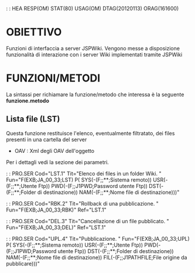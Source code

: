  :  : HEA RESP(OM) STAT(80) USAG(OM) DTAG(20120113) ORAG(161600)

# OBIETTIVO
Funzioni di interfaccia a server JSPWiki. Vengono messe a disposizione funzionalità di interazione con i server Wiki implementati tramite JSPWiki

# FUNZIONI/METODI
La sintassi per richiamare la funzione/metodo che interessa è la seguente **funzione.metodo**

## Lista file (LST)
Questa funzione restituisce l'elenco, eventualmente filtratato, dei files presenti in una cartella del server

- OAV :  Xml degli OAV dell'oggetto



Per i dettagli vedi la sezione dei parametri.


 :  : PRO.SER Cod="LST.1" Tit="Elenco dei files in un folder Wiki. " Fun="F(EXB;JA_00_33;LST) P( SYS(-(F;;\*\*;Sistema remoto)) USR(-(F;;\*\*;Utente Ftp)) PWD(-(F;;J1PWD;Password utente Ftp)) DST(-(F;;\*\*;Folder di destinazione)) NAM(-(F;;\*\*;Nome file di destinazione)))"

 :  : PRO.SER Cod="RBK.2" Tit="Rollback di una pubblicazione. " Fun="F(EXB;JA_00_33;RBK)" Ref="LST.1"

 :  : PRO.SER Cod="DEL.3" Tit="Cancellazione di un file pubblicato. " Fun="F(EXB;JA_00_33;DEL)" Ref="LST.1"

 :  : PRO.SER Cod="UPL.4" Tit="Pubblicazione. " Fun="F(EXB;JA_00_33;UPL) P( SYS(-(F;;\*\*;Sistema remoto)) USR(-(F;;\*\*;Utente Ftp)) PWD(-(F;;J1PWD;Password utente Ftp)) DST(-(F;;\*\*;Folder di destinazione)) NAM(-(F;;\*\*;Nome file di destinazione)) FIL(-(F;;J1PATHFILE;File origine da pubblicare)))"

